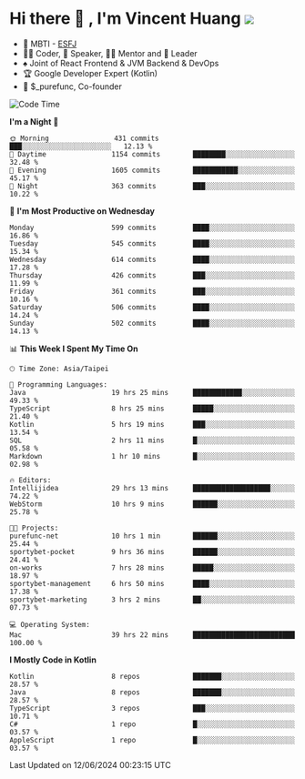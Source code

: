 # Hi there 👋 , I'm Vincent Huang ![](https://komarev.com/ghpvc/?username=Jian-Min-Huang)
- 👀 MBTI - [ESFJ](https://www.16personalities.com/esfj-personality)
- 👨‍💻 Coder, 🎤 Speaker, 👨‍🏫 Mentor and 🚀 Leader
- ♠️ Joint of React Frontend & JVM Backend & DevOps
- 🏆 Google Developer Expert (Kotlin)
- 💼 $_purefunc, Co-founder

<!--START_SECTION:waka-->
![Code Time](http://img.shields.io/badge/Code%20Time-3%2C879%20hrs%2044%20mins-blue)

**I'm a Night 🦉** 

```text
🌞 Morning                431 commits         ███░░░░░░░░░░░░░░░░░░░░░░   12.13 % 
🌆 Daytime                1154 commits        ████████░░░░░░░░░░░░░░░░░   32.48 % 
🌃 Evening                1605 commits        ███████████░░░░░░░░░░░░░░   45.17 % 
🌙 Night                  363 commits         ███░░░░░░░░░░░░░░░░░░░░░░   10.22 % 
```
📅 **I'm Most Productive on Wednesday** 

```text
Monday                   599 commits         ████░░░░░░░░░░░░░░░░░░░░░   16.86 % 
Tuesday                  545 commits         ████░░░░░░░░░░░░░░░░░░░░░   15.34 % 
Wednesday                614 commits         ████░░░░░░░░░░░░░░░░░░░░░   17.28 % 
Thursday                 426 commits         ███░░░░░░░░░░░░░░░░░░░░░░   11.99 % 
Friday                   361 commits         ███░░░░░░░░░░░░░░░░░░░░░░   10.16 % 
Saturday                 506 commits         ████░░░░░░░░░░░░░░░░░░░░░   14.24 % 
Sunday                   502 commits         ████░░░░░░░░░░░░░░░░░░░░░   14.13 % 
```


📊 **This Week I Spent My Time On** 

```text
🕑︎ Time Zone: Asia/Taipei

💬 Programming Languages: 
Java                     19 hrs 25 mins      ████████████░░░░░░░░░░░░░   49.33 % 
TypeScript               8 hrs 25 mins       █████░░░░░░░░░░░░░░░░░░░░   21.40 % 
Kotlin                   5 hrs 19 mins       ███░░░░░░░░░░░░░░░░░░░░░░   13.54 % 
SQL                      2 hrs 11 mins       █░░░░░░░░░░░░░░░░░░░░░░░░   05.58 % 
Markdown                 1 hr 10 mins        █░░░░░░░░░░░░░░░░░░░░░░░░   02.98 % 

🔥 Editors: 
Intellijidea             29 hrs 13 mins      ███████████████████░░░░░░   74.22 % 
WebStorm                 10 hrs 9 mins       ██████░░░░░░░░░░░░░░░░░░░   25.78 % 

🐱‍💻 Projects: 
purefunc-net             10 hrs 1 min        ██████░░░░░░░░░░░░░░░░░░░   25.44 % 
sportybet-pocket         9 hrs 36 mins       ██████░░░░░░░░░░░░░░░░░░░   24.41 % 
on-works                 7 hrs 28 mins       █████░░░░░░░░░░░░░░░░░░░░   18.97 % 
sportybet-management     6 hrs 50 mins       ████░░░░░░░░░░░░░░░░░░░░░   17.38 % 
sportybet-marketing      3 hrs 2 mins        ██░░░░░░░░░░░░░░░░░░░░░░░   07.73 % 

💻 Operating System: 
Mac                      39 hrs 22 mins      █████████████████████████   100.00 % 
```

**I Mostly Code in Kotlin** 

```text
Kotlin                   8 repos             ███████░░░░░░░░░░░░░░░░░░   28.57 % 
Java                     8 repos             ███████░░░░░░░░░░░░░░░░░░   28.57 % 
TypeScript               3 repos             ███░░░░░░░░░░░░░░░░░░░░░░   10.71 % 
C#                       1 repo              █░░░░░░░░░░░░░░░░░░░░░░░░   03.57 % 
AppleScript              1 repo              █░░░░░░░░░░░░░░░░░░░░░░░░   03.57 % 
```




 Last Updated on 12/06/2024 00:23:15 UTC
<!--END_SECTION:waka-->
